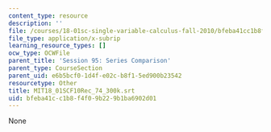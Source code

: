 ```yaml
---
content_type: resource
description: ''
file: /courses/18-01sc-single-variable-calculus-fall-2010/bfeba41cc1b8f4f09b229b1ba6902d01_MIT18_01SCF10Rec_74_300k.srt
file_type: application/x-subrip
learning_resource_types: []
ocw_type: OCWFile
parent_title: 'Session 95: Series Comparison'
parent_type: CourseSection
parent_uid: e6b5bcf0-1d4f-e02c-b8f1-5ed900b23542
resourcetype: Other
title: MIT18_01SCF10Rec_74_300k.srt
uid: bfeba41c-c1b8-f4f0-9b22-9b1ba6902d01
---
```

None

